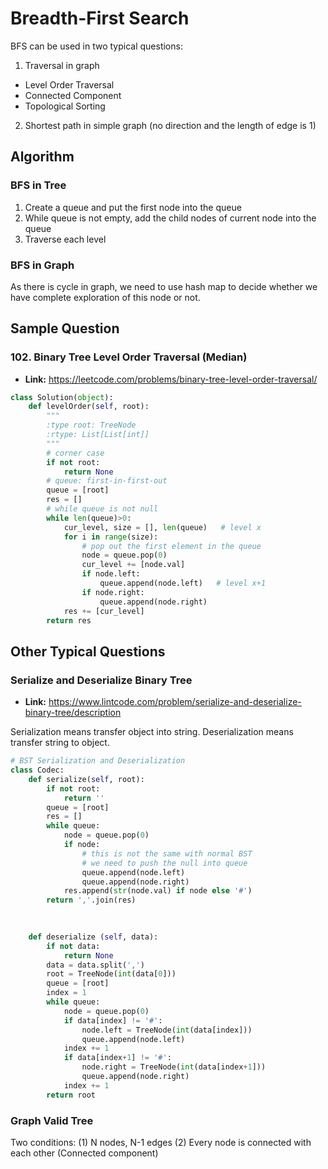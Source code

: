 # Breadth-First Search

BFS can be used in two typical questions: 
1. Traversal in graph 
- Level Order Traversal
- Connected Component
- Topological Sorting
2. Shortest path in simple graph (no direction and the length of edge is 1)

## Algorithm
### BFS in Tree
1. Create a queue and put the first node into the queue
2. While queue is not empty, add the child nodes of current node into the queue
3. Traverse each level
### BFS in Graph
As there is cycle in graph, we need to use hash map to decide whether we have complete exploration of this node or not.

## Sample Question

### 102. Binary Tree Level Order Traversal (Median)
- **Link:** https://leetcode.com/problems/binary-tree-level-order-traversal/

```python
class Solution(object):
    def levelOrder(self, root):
        """
        :type root: TreeNode
        :rtype: List[List[int]]
        """
        # corner case
        if not root:
            return None
        # queue: first-in-first-out
        queue = [root]
        res = []
        # while queue is not null
        while len(queue)>0:
            cur_level, size = [], len(queue)   # level x
            for i in range(size):
                # pop out the first element in the queue
                node = queue.pop(0)
                cur_level += [node.val]
                if node.left:
                    queue.append(node.left)   # level x+1
                if node.right:
                    queue.append(node.right)
            res += [cur_level]
        return res  
```   


## Other Typical Questions

### Serialize and Deserialize Binary Tree
- **Link:** https://www.lintcode.com/problem/serialize-and-deserialize-binary-tree/description

Serialization means transfer object into string. Deserialization means transfer string to object.
```python
# BST Serialization and Deserialization
class Codec:
    def serialize(self, root):
        if not root:
            return ''
        queue = [root]
        res = []
        while queue:
        	node = queue.pop(0)
        	if node:
        		# this is not the same with normal BST
        		# we need to push the null into queue 
        		queue.append(node.left)
        		queue.append(node.right)
        	res.append(str(node.val) if node else '#')
        return ','.join(res)

                
    
    def deserialize (self, data):
    	if not data:
    		return None
    	data = data.split(',')
    	root = TreeNode(int(data[0]))
    	queue = [root]
        index = 1
    	while queue:
    		node = queue.pop(0)
    		if data[index] != '#':
    			node.left = TreeNode(int(data[index]))
    			queue.append(node.left)
    		index += 1
    		if data[index+1] != '#':
    			node.right = TreeNode(int(data[index+1]))
    			queue.append(node.right)
    		index += 1
    	return root
```

### Graph Valid Tree
Two conditions: (1) N nodes, N-1 edges (2) Every node is connected with each other (Connected component)


